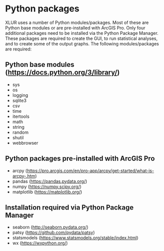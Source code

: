 # Python packages

XLUR uses a number of Python modules/packages. Most of these are Python base modules or are pre-installed with
ArcGIS Pro. Only four additional packages need to be installed via the Python Package Manager. These packages are 
required to create the GUI, to run statistical analyses, and to create some of the output graphs. The following
modules/packages are required: 

## Python base modules (https://docs.python.org/3/library/)
* sys
* os
* logging
* sqlite3
* csv
* time
* itertools
* math
* string
* random
* shutil
* webbrowser

## Python packages pre-installed with ArcGIS Pro
* arcpy (https://pro.arcgis.com/en/pro-app/arcpy/get-started/what-is-arcpy-.htm)
* pandas (https://pandas.pydata.org/)
* numpy (https://numpy.scipy.org/)
* matplotlib (https://matplotlib.org/)


## Installation required via Python Package Manager
* seaborn (http://seaborn.pydata.org/)
* patsy (https://github.com/pydata/patsy)
* statsmodels (https://www.statsmodels.org/stable/index.html)
* wx (https://wxpython.org/)
